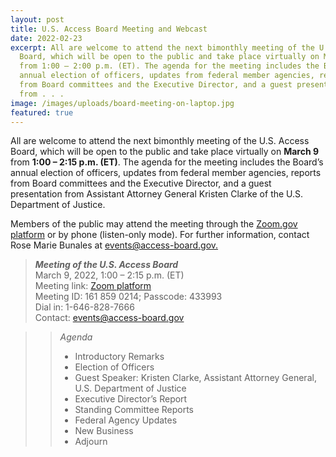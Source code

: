 ```yaml
---
layout: post
title: U.S. Access Board Meeting and Webcast
date: 2022-02-23
excerpt: All are welcome to attend the next bimonthly meeting of the U.S. Access
  Board, which will be open to the public and take place virtually on March 9
  from 1:00 – 2:00 p.m. (ET). The agenda for the meeting includes the Board’s
  annual election of officers, updates from federal member agencies, reports
  from Board committees and the Executive Director, and a guest presentation
  from . . .
image: /images/uploads/board-meeting-on-laptop.jpg
featured: true
---
```

All are welcome to attend the next bimonthly meeting of the U.S. Access Board, which will be open to the public and take place virtually on **March 9** from **1:00 – 2:15 p.m. (ET)**. The agenda for the meeting includes the Board’s annual election of officers, updates from federal member agencies, reports from Board committees and the Executive Director, and a guest presentation from Assistant Attorney General Kristen Clarke of the U.S. Department of Justice.

Members of the public may attend the meeting through the [Zoom.gov platform](https://www.zoomgov.com/j/1618590214?pwd=YkxIdHBwWFVJb1doeE1Tam82ejlmQT09) or by phone (listen-only mode). For further information, contact Rose Marie Bunales at [events@access-board.gov.](mailto:events@access-board.gov)

> ***Meeting of the U.S. Access Board***\
> March 9, 2022, 1:00 – 2:15 p.m. (ET)\
> Meeting link: [Zoom platform](https://www.zoomgov.com/j/1618590214?pwd=YkxIdHBwWFVJb1doeE1Tam82ejlmQT09)\
> Meeting ID: 161 859 0214; Passcode: 433993\
> Dial in: 1-646-828-7666\
> Contact: [events@access-board.gov](mailto:events@access-board.gov)

>> *Agenda* 
>> * Introductory Remarks 
>> * Election of Officers 
>> * Guest Speaker: Kristen Clarke, Assistant Attorney General, U.S. Department of Justice 
>> * Executive Director’s Report 
>> * Standing Committee Reports 
>> * Federal Agency Updates 
>> * New Business 
>> * Adjourn
